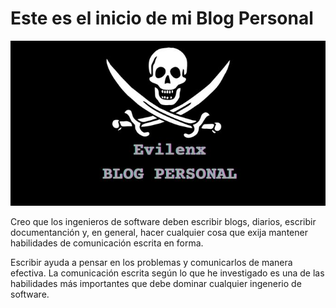 # Este es el inicio de mi Blog Personal 

![logo](/assets/images/feature.jpg)

Creo que los ingenieros de software deben escribir blogs, diarios, escribir 
documentanción y, en general, hacer cualquier cosa que exija mantener habilidades de comunicación escrita en forma. 

Escribir ayuda a pensar en los problemas y comunicarlos de manera efectiva. La comunicación escrita según lo que he investigado es una de las habilidades más importantes que debe dominar cualquier ingenerio de software. 
